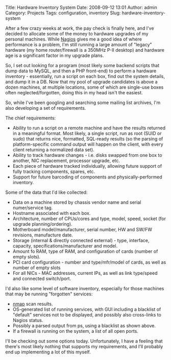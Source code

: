 Title: Hardware Inventory System
Date: 2008-09-12 13:01
Author: admin
Category: Projects
Tags: configuration, inventory
Slug: hardware-inventory-system

After a few crazy weeks at work, the pay check is finally here, and I've
decided to allocate some of the money to hardware upgrades of my
personal machines. While [Nagios](http://www.nagios.org) gives me a good
idea of where performance is a problem, I'm still running a large amount
of "legacy" hardware (my home router/firewall is a 350MHz P-II desktop)
and hardware age is a significant factor in my upgrade plans.

So, I set out looking for a program (most likely some backend scripts
that dump data to MySQL, and then a PHP front-end) to perform a hardware
inventory - essentially, run a script on each box, find out the system
details, and dump it in a DB. Now that my pool of upgrade candidates is
above a dozen machines, at multiple locations, some of which are
single-use boxes often neglected/forgotten, doing this in my head isn't
the easiest.

So, while I've been googling and searching some mailing list archives,
I'm also developing a set of requirements.

The chief requirements:

-   Ability to run a script on a remote machine and have the results
    returned in a meaningful format. Most likely, a single script, run
    as root (SUID or sudo) that returns nice, formatted, SQL-ready
    results (so the parsing of platform-specific command output will
    happen on the client, with every client returning a normalized data
    set).
-   Ability to track hardware changes - i.e. disks swapped from one box
    to another, NIC replacement, processor upgrade, etc.
-   Each piece of hardware tracked individually, allowing future support
    of fully tracking components, spares, etc.
-   Support for future barcoding of components and physically-performed
    inventory.

</p>

Some of the data that I'd like collected:

-   Data on a machine stored by chassis vendor name and serial
    numer/service tag.
-   Hostname associated with each box.
-   Architecture, number of CPUs/cores and type, model, speed, socket
    (for upgrade planning/ordering).
-   Motherboard model/manufacturer, serial number, HW and SW/FW
    revisions, manufacture date.
-   Storage (internal & directly connected external) - type, interface,
    capacity, specifications/manufacturer and model.
-   Amount fo RAM, type of RAM, and configuration of cards (number of
    empty slots).
-   PCI card configuration - number and type/mfr/model of cards, as well
    as number of empty slots
-   For all NICs - MAC addresses, current IPs, as well as link
    type/speed and connected switch/port.

I'd also like some level of software inventory, especially for those
machines that may be running "forgotten" services:

-   [nmap](http://nmap.org/) scan results.
-   OS-generated list of running services, with GUI including a
    blacklist of "default" services not to be displayed, and possibly
    also cross-links to Nagios status.
-   Possibly a parsed output from ps, using a blacklist as shown above.
-   If a firewall is running on the system, a list of all open ports.

I'll be checking out some options today. Unfortunately, I have a feeling
that there's most likely nothing that supports my requirements, and I'll
probably end up implementing a lot of this myself.
